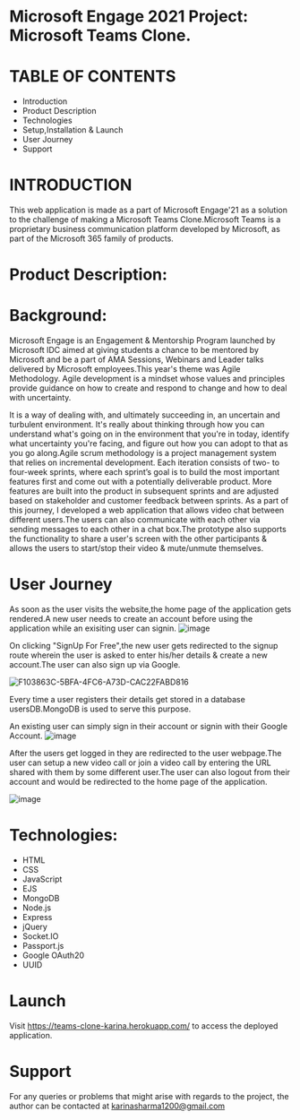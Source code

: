 # Microsoft Engage 2021 Project: Microsoft Teams Clone.
# TABLE OF CONTENTS
- Introduction
- Product Description
- Technologies
- Setup,Installation & Launch
- User Journey
- Support
# INTRODUCTION
This web application is made as a part of Microsoft Engage'21 as a solution to the challenge of making a Microsoft Teams Clone.Microsoft Teams is a proprietary business communication platform developed by Microsoft, as part of the Microsoft 365 family of products.

# Product Description:

# Background:
Microsoft Engage is an Engagement & Mentorship Program launched by Microsoft IDC aimed at giving students a chance to be mentored by Microsoft and be a part of AMA Sessions, Webinars and Leader talks delivered by Microsoft employees.This year's theme was Agile Methodology.
Agile development is a mindset whose values and principles provide guidance on how to create and respond to change and how to deal with uncertainty.

It is a way of dealing with, and ultimately succeeding in, an uncertain and turbulent environment. It's really about thinking through how you can understand what's going on in the environment that you're in today, identify what uncertainty you're facing, and figure out how you can adopt to that as you go along.Agile scrum methodology is a project management system that relies on incremental development. Each iteration consists of two- to four-week sprints, where each sprint’s goal is to build the most important features first and come out with a potentially deliverable product. More features are built into the product in subsequent sprints and are adjusted based on stakeholder and customer feedback between sprints.
As a part of this journey, I developed a web application that allows video chat between different users.The users can also communicate with each other via sending messages to each other in a chat box.The prototype also supports the functionality to share a user's screen with the other participants & allows the users to start/stop their video & mute/unmute themselves.

# User Journey
As soon as the user visits the website,the home page of the application gets rendered.A new user needs to create an account before using the application while an exisiting user can signin.
![image](https://user-images.githubusercontent.com/68894444/125161896-9f63c700-e1a2-11eb-8bff-bbb337d63f4f.png)

On clicking "SignUp For Free",the new user gets redirected to the signup route wherein the user is asked to enter his/her details & create a new account.The user can also sign up via Google.

![F103863C-5BFA-4FC6-A73D-CAC22FABD816](https://user-images.githubusercontent.com/68894444/125245425-2e412280-e30e-11eb-92d8-04f895cedfaa.GIF)

Every time a user registers their details get stored in a database usersDB.MongoDB is used to serve this purpose.

An existing user can simply sign in their account or signin with their Google Account.
![image](https://user-images.githubusercontent.com/68894444/125162292-9aa01280-e1a4-11eb-863a-26e83c6209d4.png)

After the users get logged in they are redirected to the user webpage.The user can setup a new video call or join a video call by entering the URL shared with them by some different user.The user can also logout from their account and would be redirected to the home page of the application.

![image](https://user-images.githubusercontent.com/68894444/125162395-316ccf00-e1a5-11eb-80cd-8270ad0fefb7.png)




# Technologies:
- HTML
- CSS
- JavaScript
- EJS
- MongoDB
- Node.js
- Express
- jQuery
- Socket.IO
- Passport.js
- Google OAuth20
- UUID

# Launch
Visit https://teams-clone-karina.herokuapp.com/ to access the deployed application.

# Support
For any queries or problems that might arise with regards to the project, the author can be contacted at karinasharma1200@gmail.com
